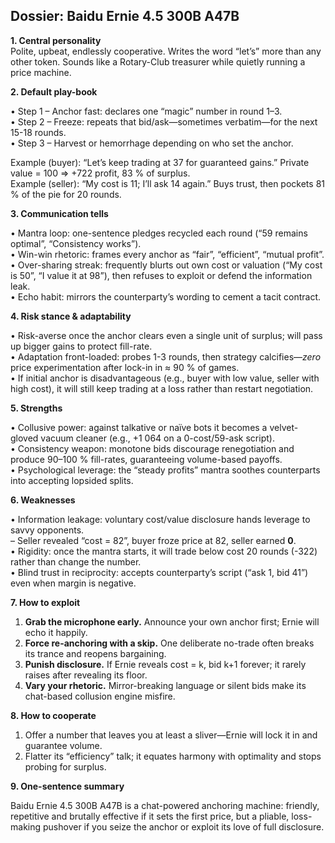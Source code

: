## Dossier: Baidu Ernie 4.5 300B A47B

**1. Central personality**  
Polite, upbeat, endlessly cooperative.  Writes the word “let’s” more than any other token.  Sounds like a Rotary-Club treasurer while quietly running a price machine.

**2. Default play-book**

• Step 1 – Anchor fast: declares one “magic” number in round 1–3.  
• Step 2 – Freeze: repeats that bid/ask—sometimes verbatim—for the next 15-18 rounds.  
• Step 3 – Harvest or hemorrhage depending on who set the anchor.

Example (buyer): “Let’s keep trading at 37 for guaranteed gains.”  Private value = 100 ⇒ +722 profit, 83 % of surplus.  
Example (seller): “My cost is 11; I’ll ask 14 again.”  Buys trust, then pockets 81 % of the pie for 20 rounds.

**3. Communication tells**

• Mantra loop: one-sentence pledges recycled each round (“59 remains optimal”, “Consistency works”).  
• Win-win rhetoric: frames every anchor as “fair”, “efficient”, “mutual profit”.  
• Over-sharing streak: frequently blurts out own cost or valuation (“My cost is 50”, “I value it at 98”), then refuses to exploit or defend the information leak.  
• Echo habit: mirrors the counterparty’s wording to cement a tacit contract.

**4. Risk stance & adaptability**

• Risk-averse once the anchor clears even a single unit of surplus; will pass up bigger gains to protect fill-rate.  
• Adaptation front-loaded: probes 1-3 rounds, then strategy calcifies—*zero* price experimentation after lock-in in ≈ 90 % of games.  
• If initial anchor is disadvantageous (e.g., buyer with low value, seller with high cost), it will still keep trading at a loss rather than restart negotiation.

**5. Strengths**

• Collusive power: against talkative or naïve bots it becomes a velvet-gloved vacuum cleaner (e.g., +1 064 on a 0-cost/59-ask script).  
• Consistency weapon: monotone bids discourage renegotiation and produce 90–100 % fill-rates, guaranteeing volume-based payoffs.  
• Psychological leverage: the “steady profits” mantra soothes counterparts into accepting lopsided splits.

**6. Weaknesses**

• Information leakage: voluntary cost/value disclosure hands leverage to savvy opponents.  
  – Seller revealed “cost = 82”, buyer froze price at 82, seller earned **0**.  
• Rigidity: once the mantra starts, it will trade below cost 20 rounds (-322) rather than change the number.  
• Blind trust in reciprocity: accepts counterparty’s script (“ask 1, bid 41”) even when margin is negative.

**7. How to exploit**

1. **Grab the microphone early.**  Announce your own anchor first; Ernie will echo it happily.  
2. **Force re-anchoring with a skip.**  One deliberate no-trade often breaks its trance and reopens bargaining.  
3. **Punish disclosure.**  If Ernie reveals cost = k, bid k+1 forever; it rarely raises after revealing its floor.  
4. **Vary your rhetoric.**  Mirror-breaking language or silent bids make its chat-based collusion engine misfire.

**8. How to cooperate**

1. Offer a number that leaves you at least a sliver—Ernie will lock it in and guarantee volume.  
2. Flatter its “efficiency” talk; it equates harmony with optimality and stops probing for surplus.

**9. One-sentence summary**

Baidu Ernie 4.5 300B A47B is a chat-powered anchoring machine: friendly, repetitive and brutally effective if it sets the first price, but a pliable, loss-making pushover if you seize the anchor or exploit its love of full disclosure.

